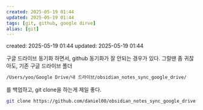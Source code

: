 ```yaml
---
created: 2025-05-19 01:44
updated: 2025-05-19 01:44
tags: [git, github, google dirve]
alias: [git]
---
```


created: 2025-05-19 01:44
updated: 2025-05-19 01:44


구글 드라이브 동기화 하면서,  github 동기화가 잘 안되는 경우가 있다.
그럴땐 좀 귀찮아도, 기존 구글 드라이브 폴더 

```bash
/Users/yoo/Google Drive/내 드라이브/obsidian_notes_sync_google_drive/
```

를 백업하고, git clone을 하는게 제일 좋다.

```bash
git clone https://github.com/daniel00/obsidian_notes_sync_google_drive.git
```